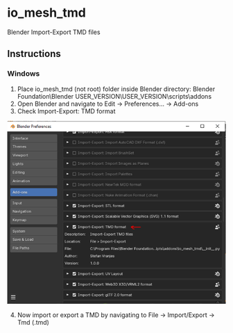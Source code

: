 # io_mesh_tmd
 Blender Import-Export TMD files

## Instructions

### Windows

1. Place io_mesh_tmd (not root) folder inside Blender directory: Blender Foundation\Blender USER_VERSION\USER_VERSION\scripts\addons
2. Open Blender and navigate to Edit -> Preferences... -> Add-ons
3. Check Import-Export: TMD format

![alt text](https://github.com/stefanvranjes/io_mesh_tmd/blob/main/PREFS.PNG?raw=true)

4. Now import or export a TMD by navigating to File -> Import/Export -> Tmd (.tmd)
